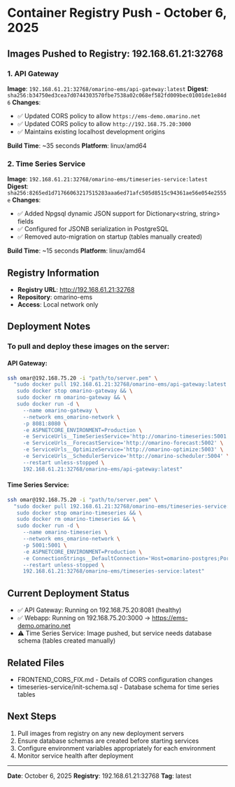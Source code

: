 # Container Registry Push - October 6, 2025

## Images Pushed to Registry: 192.168.61.21:32768

### 1. API Gateway
**Image**: `192.168.61.21:32768/omarino-ems/api-gateway:latest`
**Digest**: `sha256:b34750ed3cea7d0744303570fbe7538a02c068ef582fd009bec01001de1e84d6`
**Changes**:
- ✅ Updated CORS policy to allow `https://ems-demo.omarino.net`
- ✅ Updated CORS policy to allow `http://192.168.75.20:3000`
- ✅ Maintains existing localhost development origins

**Build Time**: ~35 seconds
**Platform**: linux/amd64

### 2. Time Series Service
**Image**: `192.168.61.21:32768/omarino-ems/timeseries-service:latest`
**Digest**: `sha256:8265ed1d71766063217515283aaa6ed71afc505d8515c94361ae56e054e2555e`
**Changes**:
- ✅ Added Npgsql dynamic JSON support for Dictionary<string, string> fields
- ✅ Configured for JSONB serialization in PostgreSQL
- ✅ Removed auto-migration on startup (tables manually created)

**Build Time**: ~15 seconds
**Platform**: linux/amd64

## Registry Information
- **Registry URL**: http://192.168.61.21:32768
- **Repository**: omarino-ems
- **Access**: Local network only

## Deployment Notes

### To pull and deploy these images on the server:

#### API Gateway:
```bash
ssh omar@192.168.75.20 -i "path/to/server.pem" \
  "sudo docker pull 192.168.61.21:32768/omarino-ems/api-gateway:latest && \
   sudo docker stop omarino-gateway && \
   sudo docker rm omarino-gateway && \
   sudo docker run -d \
     --name omarino-gateway \
     --network ems_omarino-network \
     -p 8081:8080 \
     -e ASPNETCORE_ENVIRONMENT=Production \
     -e ServiceUrls__TimeSeriesService='http://omarino-timeseries:5001' \
     -e ServiceUrls__ForecastService='http://omarino-forecast:5002' \
     -e ServiceUrls__OptimizeService='http://omarino-optimize:5003' \
     -e ServiceUrls__SchedulerService='http://omarino-scheduler:5004' \
     --restart unless-stopped \
     192.168.61.21:32768/omarino-ems/api-gateway:latest"
```

#### Time Series Service:
```bash
ssh omar@192.168.75.20 -i "path/to/server.pem" \
  "sudo docker pull 192.168.61.21:32768/omarino-ems/timeseries-service:latest && \
   sudo docker stop omarino-timeseries && \
   sudo docker rm omarino-timeseries && \
   sudo docker run -d \
     --name omarino-timeseries \
     --network ems_omarino-network \
     -p 5001:5001 \
     -e ASPNETCORE_ENVIRONMENT=Production \
     -e ConnectionStrings__DefaultConnection='Host=omarino-postgres;Port=5432;Database=omarino_timeseries;Username=omarino;Password=omarino_dev_pass' \
     --restart unless-stopped \
     192.168.61.21:32768/omarino-ems/timeseries-service:latest"
```

## Current Deployment Status
- ✅ API Gateway: Running on 192.168.75.20:8081 (healthy)
- ✅ Webapp: Running on 192.168.75.20:3000 → https://ems-demo.omarino.net
- ⚠️ Time Series Service: Image pushed, but service needs database schema (tables created manually)

## Related Files
- FRONTEND_CORS_FIX.md - Details of CORS configuration changes
- timeseries-service/init-schema.sql - Database schema for time series tables

## Next Steps
1. Pull images from registry on any new deployment servers
2. Ensure database schemas are created before starting services
3. Configure environment variables appropriately for each environment
4. Monitor service health after deployment

---
**Date**: October 6, 2025
**Registry**: 192.168.61.21:32768
**Tag**: latest
